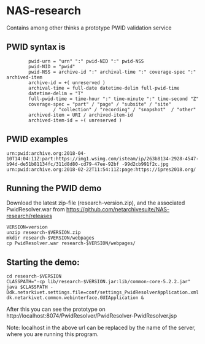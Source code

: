 # NAS-research

Contains among other thinks a prototype PWID validation service 

## PWID syntax is
```
        pwid-urn = "urn" ":" pwid-NID ":" pwid-NSS 
        pwid-NID = "pwid"
        pwid-NSS = archive-id ":" archival-time ":" coverage-spec ":" archived-item
        archive-id = +( unreserved )
        archival-time = full-date datetime-delim full-pwid-time
        datetime-delim = "T"
        full-pwid-time = time-hour ":" time-minute ":" time-second "Z"
        coverage-spec = "part" / "page" / "subsite" / "site" 
                 / "collection" / "recording" / "snapshot"  / "other"
        archived-item = URI / archived-item-id
        archived-item-id = +( unreserved )
```
## PWID examples
```
urn:pwid:archive.org:2018-04-10T14:04:11Z:part:https://img1.wsimg.com/isteam/ip/263b8134-2928-4547-b94d-de51b81134fc/311d8d80-cd79-47ee-92bf -99d2cb991f2c.jpg
urn:pwid:archive.org:2018-02-22T11:54:11Z:page:https://ipres2018.org/
```
## Running the PWID demo

Download the latest zip-file (research-version.zip), and the associated PwidResolver.war from https://github.com/netarchivesuite/NAS-research/releases
```
VERSION=version
unzip research-$VERSION.zip
mkdir research-$VERSION/webpages
cp PwidResolver.war research-$VERSION/webpages/
```
## Starting the demo:
```
cd research-$VERSION
CLASSPATH="-cp lib/research-$VERSION.jar:lib/common-core-5.2.2.jar"
java $CLASSPATH -Ddk.netarkivet.settings.file=conf/settings_PwidResolverApplication.xml dk.netarkivet.common.webinterface.GUIApplication &
```

After this you can see the prototype on
http://localhost:8074/PwidResolver/PwidResolver-PwidResolver.jsp

Note: localhost in the above url can be replaced by the name of the server, where you are running this program.


